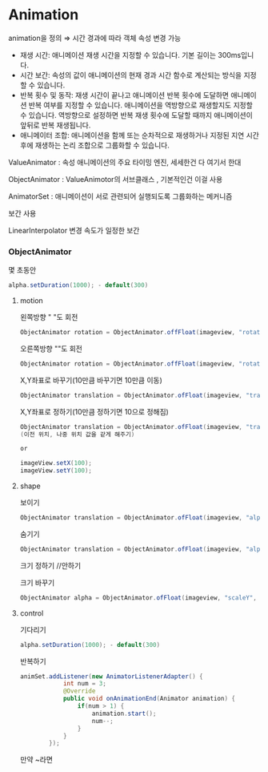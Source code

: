 # Animation

animation을 정의 ⇒ 시간 경과에 따라 객체 속성 변경 가능

- 재생 시간: 애니메이션 재생 시간을 지정할 수 있습니다. 기본 길이는 300ms입니다.
- 시간 보간: 속성의 값이 애니메이션의 현재 경과 시간 함수로 계산되는 방식을 지정할 수 있습니다.
- 반복 횟수 및 동작: 재생 시간이 끝나고 애니메이션 반복 횟수에 도달하면 애니메이션 반복 여부를 지정할 수 있습니다. 애니메이션을 역방향으로 재생할지도 지정할 수 있습니다. 역방향으로 설정하면 반복 재생 횟수에 도달할 때까지 애니메이션이 앞뒤로 반복 재생됩니다.
- 애니메이터 조합: 애니메이션을 함께 또는 순차적으로 재생하거나 지정된 지연 시간 후에 재생하는 논리 조합으로 그룹화할 수 있습니다.

ValueAnimator : 속성 애니메이션의 주요 타이밍 엔진, 세세한건 다 여기서 한대

ObjectAnimator : ValueAnimotor의 서브클래스 , 기본적인건 이걸 사용

AnimatorSet : 애니메이션이 서로 관련되어 실행되도록 그룹화하는 메커니즘

보간 사용

LinearInterpolator	변경 속도가 일정한 보간

### ObjectAnimator

몇 초동안

```java
alpha.setDuration(1000); - default(300)
```

1. motion

   왼쪽방향 " "도 회전

   ```java
   ObjectAnimator rotation = ObjectAnimator.offFloat(imageview, "rotation", -360)
   ```

   오른쪽방향 ""도 회전

   ```java
   ObjectAnimator rotation = ObjectAnimator.offFloat(imageview, "rotation", 360)
   ```

   X,Y좌표로 바꾸기(10만큼 바꾸기면 10만큼 이동)

   ```java
   ObjectAnimator translation = ObjectAnimator.ofFloat(imageview, "translationY", 0, 500);
   ```

   X,Y좌표로 정하기(10만큼 정하기면 10으로 정해짐)

   ```java
   ObjectAnimator translation = ObjectAnimator.ofFloat(imageview, "translationY", 0, 500);
   (이전 위치, 나중 위치 값을 같게 해주기)
   
   or
   
   imageView.setX(100);
   imageView.setY(100);
   ```

2. shape

   보이기

   ```java
   ObjectAnimator translation = ObjectAnimator.ofFloat(imageview, "alpha", 1);
   ```

   숨기기

   ```java
   ObjectAnimator translation = ObjectAnimator.ofFloat(imageview, "alpha", 0)
   ```

   크기 정하기 //안하기

   크기 바꾸기

   ```java
   ObjectAnimator alpha = ObjectAnimator.ofFloat(imageview, "scaleY", 2);
   ```

3. control

   기다리기

   ```java
   alpha.setDuration(1000); - default(300)
   ```

   반복하기

   ```java
   animSet.addListener(new AnimatorListenerAdapter() {
               int num = 3;
               @Override
               public void onAnimationEnd(Animator animation) {
                   if(num > 1) {
                       animation.start();
                       num--;
                   }
               }
           });
   ```

   만약 ~라면